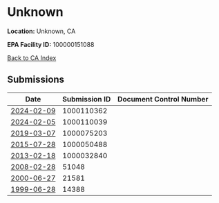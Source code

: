 # Unknown

**Location:** Unknown, CA

**EPA Facility ID:** 100000151088

[Back to CA Index](../../index.md)

## Submissions

| Date | Submission ID | Document Control Number |
|------|--------------|-------------------------|
| [2024-02-09](submissions/1000110362.md) | 1000110362 |  |
| [2024-02-05](submissions/1000110039.md) | 1000110039 |  |
| [2019-03-07](submissions/1000075203.md) | 1000075203 |  |
| [2015-07-28](submissions/1000050488.md) | 1000050488 |  |
| [2013-02-18](submissions/1000032840.md) | 1000032840 |  |
| [2008-02-28](submissions/51048.md) | 51048 |  |
| [2000-06-27](submissions/21581.md) | 21581 |  |
| [1999-06-28](submissions/14388.md) | 14388 |  |
